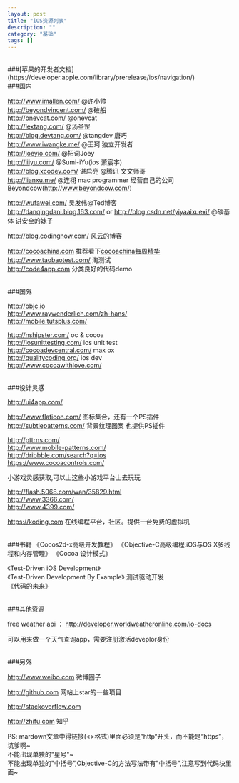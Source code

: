 ```yaml
---
layout: post
title: "iOS资源列表"
description: ""
category: "基础"
tags: []
---
```



<br/>
###[苹果的开发者文档](https://developer.apple.com/library/prerelease/ios/navigation/) 

<br/>
###国内

<http://www.imallen.com/>     @许小帅    
<http://beyondvincent.com/>    @破船    
<http://onevcat.com/>       @onevcat     
<http://lextang.com/>        @汤圣罡       
<http://blog.devtang.com/>     @tangdev 唐巧  
<http://www.iwangke.me/>    @王珂  独立开发者  
<http://joeyio.com/>           @拓词Joey  
<http://iiiyu.com/>           @Sumi-iYu(ios 萧宸宇)    
<http://blog.xcodev.com/>  谌启亮 @腾讯 文文师哥  
<http://lianxu.me/>      @连栩 mac programmer 经营自己的公司Beyondcow(<http://www.beyondcow.com/>) 

<http://wufawei.com/>       吴发伟@Ted博客  
<http://danqingdani.blog.163.com/> or <http://blog.csdn.net/yiyaaixuexi/>     @碳基体  讲安全的妹子

http://blog.codingnow.com/  风云的博客

<http://cocoachina.com> 推荐看下[cocoachina每周精华](http://www.cocoachina.com/special/jinghua/)   
<http://www.taobaotest.com/>   淘测试  
<http://code4app.com>   分类良好的代码demo 


<br/>
###国外

<http://objc.io>   
<http://www.raywenderlich.com/zh-hans/>  
<http://mobile.tutsplus.com/>
 
<http://nshipster.com/>  oc & cocoa  
<http://iosunittesting.com/>  ios unit test   
<http://cocoadevcentral.com/>  max ox     
<http://qualitycoding.org/>  ios dev   
<http://www.cocoawithlove.com/>  



<br/>
###设计灵感

<http://ui4app.com/>

<http://www.flaticon.com/>    图标集合，还有一个PS插件   
<http://subtlepatterns.com/>   背景纹理图案  也提供PS插件

<http://pttrns.com/>  
<http://www.mobile-patterns.com/>  
<http://dribbble.com/search?q=ios>  
<https://www.cocoacontrols.com/>


小游戏灵感获取,可以上这些小游戏平台上去玩玩

<http://flash.5068.com/wan/35829.html>  
<http://www.3366.com/>      
<http://www.4399.com/>    

https://koding.com  在线编程平台，社区。提供一台免费的虚拟机

<br/>
###书籍
《Cocos2d-x高级开发教程》    
《Objective-C高级编程:iOS与OS X多线程和内存管理》  
《Cocoa 设计模式》    

《Test-Driven iOS Development》  
《Test-Driven Development By Example》 测试驱动开发  
《代码的未来》  

<br/>
###其他资源

free weather api ： <http://developer.worldweatheronline.com/io-docs>   

可以用来做一个天气查询app，需要注册激活deveplor身份


<br/>
###另外

<http://www.weibo.com>  微博圈子

<http://github.com> 网站上star的一些项目

<http://stackoverflow.com>    

<http://zhifu.com>  知乎


PS: mardown文章中得链接(<>格式)里面必须是”http“开头，而不能是“https”，坑爹啊~  
不能出现单独的"星号"~  
不能出现单独的"中括号”,Objective-C的方法写法带有"中括号",注意写到代码块里面~  


